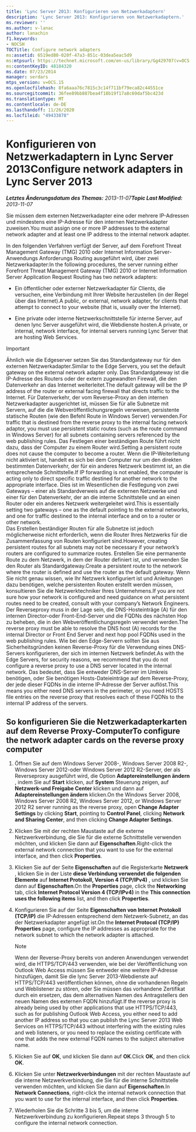 ```yaml
---
title: 'Lync Server 2013: Konfigurieren von Netzwerkadaptern'
description: 'Lync Server 2013: Konfigurieren von Netzwerkadaptern.'
ms.reviewer: ''
ms.author: v-lanac
author: lanachin
f1.keywords:
- NOCSH
TOCTitle: Configure network adapters
ms:assetid: 6519ed80-020f-47a3-851c-03dea5eac5d9
ms:mtpsurl: https://technet.microsoft.com/en-us/library/Gg429707(v=OCS.15)
ms:contentKeyID: 48184320
ms.date: 07/23/2014
manager: serdars
mtps_version: v=OCS.15
ms.openlocfilehash: 8fa6aaa76c7815c3c14f711bf79eca82c44551ce
ms.sourcegitcommit: 36fee89bb887bea4f18b19f17a8c69daf5bc423d
ms.translationtype: MT
ms.contentlocale: de-DE
ms.lasthandoff: 11/26/2020
ms.locfileid: "49433878"
---
```

# <a name="configure-network-adapters-in-lync-server-2013"></a><span data-ttu-id="cc719-103">Konfigurieren von Netzwerkadaptern in Lync Server 2013</span><span class="sxs-lookup"><span data-stu-id="cc719-103">Configure network adapters in Lync Server 2013</span></span>

<div data-xmlns="http://www.w3.org/1999/xhtml">

<div class="topic" data-xmlns="http://www.w3.org/1999/xhtml" data-msxsl="urn:schemas-microsoft-com:xslt" data-cs="https://msdn.microsoft.com/">

<div data-asp="https://msdn2.microsoft.com/asp">



</div>

<div id="mainSection">

<div id="mainBody"><span data-ttu-id="cc719-104">

<span> </span></span><span class="sxs-lookup"><span data-stu-id="cc719-104">

<span> </span></span></span>

<span data-ttu-id="cc719-105">_**Letztes Änderungsdatum des Themas:** 2013-11-07_</span><span class="sxs-lookup"><span data-stu-id="cc719-105">_**Topic Last Modified:** 2013-11-07_</span></span>

<span data-ttu-id="cc719-106">Sie müssen dem externen Netzwerkadapter eine oder mehrere IP-Adressen und mindestens eine IP-Adresse für den internen Netzwerkadapter zuweisen.</span><span class="sxs-lookup"><span data-stu-id="cc719-106">You must assign one or more IP addresses to the external network adapter and at least one IP address to the internal network adapter.</span></span>

<span data-ttu-id="cc719-107">In den folgenden Verfahren verfügt der Server, auf dem Forefront Threat Management Gateway (TMG) 2010 oder Internet Information Server-Anwendungs Anforderungs Routing ausgeführt wird, über zwei Netzwerkadapter:</span><span class="sxs-lookup"><span data-stu-id="cc719-107">In the following procedures, the server running either Forefront Threat Management Gateway (TMG) 2010 or Internet Information Server Application Request Routing has two network adapters:</span></span>

  - <span data-ttu-id="cc719-108">Ein öffentlicher oder externer Netzwerkadapter für Clients, die versuchen, eine Verbindung mit Ihrer Website herzustellen (in der Regel über das Internet).</span><span class="sxs-lookup"><span data-stu-id="cc719-108">A public, or external, network adapter, for clients that attempt to connect to your website (that is, usually over the Internet).</span></span>

  - <span data-ttu-id="cc719-109">Eine private oder interne Netzwerkschnittstelle für interne Server, auf denen lync Server ausgeführt wird, die Webdienste hosten.</span><span class="sxs-lookup"><span data-stu-id="cc719-109">A private, or internal, network interface, for internal servers running Lync Server that are hosting Web Services.</span></span>

<div>


> [!IMPORTANT]  
> <span data-ttu-id="cc719-110">Ähnlich wie die Edgeserver setzen Sie das Standardgateway nur für den externen Netzwerkadapter.</span><span class="sxs-lookup"><span data-stu-id="cc719-110">Similar to the Edge Servers, you set the default gateway on the external network adapter only.</span></span> <span data-ttu-id="cc719-111">Das Standardgateway ist die IP-Adresse des Routers oder der extern zugewandten Firewall, die den Datenverkehr an das Internet weiterleitet.</span><span class="sxs-lookup"><span data-stu-id="cc719-111">The default gateway will be the IP address of the router or external facing firewall that directs traffic to the Internet.</span></span> <span data-ttu-id="cc719-112">Für Datenverkehr, der vom Reverse-Proxy an den internen Netzwerkadapter ausgerichtet ist, müssen Sie für alle Subnetze mit Servern, auf die die Webveröffentlichungsregeln verweisen, persistente statische Routen (wie den Befehl Route in Windows Server) verwenden.</span><span class="sxs-lookup"><span data-stu-id="cc719-112">For traffic that is destined from the reverse proxy to the internal facing network adaptor, you must use persistent static routes (such as the route command in Windows Server) for all subnets containing servers referenced by the web publishing rules.</span></span> <span data-ttu-id="cc719-113">Das Festlegen einer beständigen Route führt nicht dazu, dass der Computer zu einem Router wird.</span><span class="sxs-lookup"><span data-stu-id="cc719-113">Setting a persistent route does not cause the computer to become a router.</span></span> <span data-ttu-id="cc719-114">Wenn die IP-Weiterleitung nicht aktiviert ist, handelt es sich bei dem Computer nur um den direkten bestimmten Datenverkehr, der für ein anderes Netzwerk bestimmt ist, an die entsprechende Schnittstelle.</span><span class="sxs-lookup"><span data-stu-id="cc719-114">If IP forwarding is not enabled, the computer is acting only to direct specific traffic destined for another network to the appropriate interface.</span></span> <span data-ttu-id="cc719-115">Dies ist im Wesentlichen die Festlegung von zwei Gateways – einer als Standardverweis auf die externen Netzwerke und einer für den Datenverkehr, der an die interne Schnittstelle und an einen Router oder ein anderes Netzwerk weitergeleitet wird.</span><span class="sxs-lookup"><span data-stu-id="cc719-115">This is essentially setting two gateways – one as the default pointing to the external networks, and one for traffic destined to the internal interface and on to a router or other network.</span></span><BR><span data-ttu-id="cc719-116">Das Erstellen beständiger Routen für alle Subnetze ist jedoch möglicherweise nicht erforderlich, wenn die Router Ihres Netzwerks für die Zusammenfassung von Routen konfiguriert sind.</span><span class="sxs-lookup"><span data-stu-id="cc719-116">However, creating persistent routes for all subnets may not be necessary if your network’s routers are configured to summarize routes.</span></span> <span data-ttu-id="cc719-117">Erstellen Sie eine permanente Route zu dem Netzwerk, in dem der Router definiert ist, und verwenden Sie den Router als Standardgateway.</span><span class="sxs-lookup"><span data-stu-id="cc719-117">Create a persistent route to the network where the router is defined and use the router as the default gateway.</span></span> <span data-ttu-id="cc719-118">Wenn Sie nicht genau wissen, wie Ihr Netzwerk konfiguriert ist und Anleitungen dazu benötigen, welche persistenten Routen erstellt werden müssen, konsultieren Sie die Netzwerktechniker Ihres Unternehmens.</span><span class="sxs-lookup"><span data-stu-id="cc719-118">If you are not sure how your network is configured and need guidance on what persistent routes need to be created, consult with your company’s Network Engineers.</span></span><BR><span data-ttu-id="cc719-119">Der Reverseproxy muss in der Lage sein, die DNS-Hosteinträge (A) für den internen Director-oder Front-End-Server und die FQDNs des nächsten Hop zu beheben, die in den Webveröffentlichungsregeln verwendet werden.</span><span class="sxs-lookup"><span data-stu-id="cc719-119">The reverse proxy must be able to resolve the DNS host (A) records for the internal Director or Front End Server and next hop pool FQDNs used in the web publishing rules.</span></span> <span data-ttu-id="cc719-120">Wie bei den Edge-Servern sollten Sie aus Sicherheitsgründen keinen Reverse-Proxy für die Verwendung eines DNS-Servers konfigurieren, der sich im internen Netzwerk befindet.</span><span class="sxs-lookup"><span data-stu-id="cc719-120">As with the Edge Servers, for security reasons, we recommend that you do not configure a reverse proxy to use a DNS server located in the internal network.</span></span> <span data-ttu-id="cc719-121">Das bedeutet, dass Sie entweder DNS-Server im Umkreis benötigen, oder Sie benötigen Hosts-Dateieinträge auf dem Reverse-Proxy, der jede dieser FQDNs in die interne IP-Adresse der Server auflöst.</span><span class="sxs-lookup"><span data-stu-id="cc719-121">This means you either need DNS servers in the perimeter, or you need HOSTS file entries on the reverse proxy that resolves each of these FQDNs to the internal IP address of the servers.</span></span>



</div>

<div>

## <a name="to-configure-the-network-adapter-cards-on-the-reverse-proxy-computer"></a><span data-ttu-id="cc719-122">So konfigurieren Sie die Netzwerkadapterkarten auf dem Reverse Proxy-Computer</span><span class="sxs-lookup"><span data-stu-id="cc719-122">To configure the network adapter cards on the reverse proxy computer</span></span>

1.  <span data-ttu-id="cc719-123">Öffnen Sie auf dem Windows Server 2008-, Windows Server 2008 R2-, Windows Server 2012-oder Windows Server 2012 R2-Server, der als Reverseproxy ausgeführt wird, die Option **Adaptereinstellungen ändern** , indem Sie auf **Start** klicken, auf **System** Steuerung zeigen, auf **Netzwerk-und Freigabe Center** klicken und dann auf **Adaptereinstellungen ändern** klicken.</span><span class="sxs-lookup"><span data-stu-id="cc719-123">On the Windows Server 2008, Windows Server 2008 R2, Windows Server 2012, or Windows Server 2012 R2 server running as the reverse proxy, open **Change Adapter Settings** by clicking **Start**, pointing to **Control Panel**, clicking **Network and Sharing Center**, and then clicking **Change Adapter Settings**.</span></span>

2.  <span data-ttu-id="cc719-124">Klicken Sie mit der rechten Maustaste auf die externe Netzwerkverbindung, die Sie für die externe Schnittstelle verwenden möchten, und klicken Sie dann auf **Eigenschaften**.</span><span class="sxs-lookup"><span data-stu-id="cc719-124">Right-click the external network connection that you want to use for the external interface, and then click **Properties**.</span></span>

3.  <span data-ttu-id="cc719-125">Klicken Sie auf der Seite **Eigenschaften** auf die Registerkarte **Netzwerk** , klicken Sie in der Liste **diese Verbindung verwendet die folgenden Elemente** auf **Internet Protokoll, Version 4 (TCP/IPv4)** , und klicken Sie dann auf **Eigenschaften**.</span><span class="sxs-lookup"><span data-stu-id="cc719-125">On the **Properties** page, click the **Networking** tab, click **Internet Protocol Version 4 (TCP/IPv4)** in the **This connection uses the following items** list, and then click **Properties**.</span></span>

4.  <span data-ttu-id="cc719-126">Konfigurieren Sie auf der Seite **Eigenschaften von Internet Protokoll (TCP/IP)** die IP-Adressen entsprechend dem Netzwerk-Subnetz, an das der Netzwerkadapter angefügt ist.</span><span class="sxs-lookup"><span data-stu-id="cc719-126">On the **Internet Protocol (TCP/IP) Properties** page, configure the IP addresses as appropriate for the network subnet to which the network adapter is attached.</span></span>
    
    <div>
    

    > [!NOTE]  
    > <span data-ttu-id="cc719-127">Wenn der Reverse-Proxy bereits von anderen Anwendungen verwendet wird, die HTTPS/TCP/443 verwenden, wie bei der Veröffentlichung von Outlook Web Access müssen Sie entweder eine weitere IP-Adresse hinzufügen, damit Sie die lync Server 2013-Webdienste auf HTTPS/TCP/443 veröffentlichen können, ohne die vorhandenen Regeln und Weblistener zu stören, oder Sie müssen das vorhandene Zertifikat durch ein ersetzen, das dem alternativen Namen des Antragstellers den neuen Namen des externen FQDN hinzufügt.</span><span class="sxs-lookup"><span data-stu-id="cc719-127">If the reverse proxy is already being used by other applications that use HTTPS/TCP/443, such as for publishing Outlook Web Access, you either need to add another IP address so that you can publish the Lync Server 2013 Web Services on HTTPS/TCP/443 without interfering with the existing rules and web listeners, or you need to replace the existing certificate with one that adds the new external FQDN names to the subject alternative name.</span></span>

    
    </div>

5.  <span data-ttu-id="cc719-128">Klicken Sie auf **OK**, und klicken Sie dann auf **OK**.</span><span class="sxs-lookup"><span data-stu-id="cc719-128">Click **OK**, and then click **OK**.</span></span>

6.  <span data-ttu-id="cc719-129">Klicken Sie unter **Netzwerkverbindungen** mit der rechten Maustaste auf die interne Netzwerkverbindung, die Sie für die interne Schnittstelle verwenden möchten, und klicken Sie dann auf **Eigenschaften**.</span><span class="sxs-lookup"><span data-stu-id="cc719-129">In **Network Connections**, right-click the internal network connection that you want to use for the internal interface, and then click **Properties**.</span></span>

7.  <span data-ttu-id="cc719-130">Wiederholen Sie die Schritte 3 bis 5, um die interne Netzwerkverbindung zu konfigurieren.</span><span class="sxs-lookup"><span data-stu-id="cc719-130">Repeat steps 3 through 5 to configure the internal network connection.</span></span>

<span data-ttu-id="cc719-131"></div>

</div>

<span> </span>

</div>

</div>

</span><span class="sxs-lookup"><span data-stu-id="cc719-131"></div>

</div>

<span> </span>

</div>

</div>

</span></span></div>

